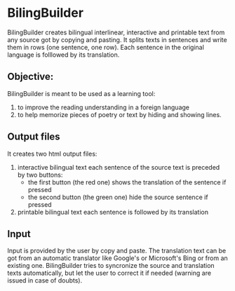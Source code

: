 # BilingBuilder
BilingBuilder creates bilingual interlinear, interactive and printable text  from any source got by copying and pasting.
It splits texts in sentences and write  them in rows (one sentence, one row).
Each sentence in the original language is folllowed by its translation.  

## Objective: 
  BilingBuilder is meant to be used as a learning tool:
  1. to improve the reading understanding in a foreign language 
  2. to help memorize pieces of poetry or text by hiding and showing lines.   

## Output files
It creates two html output files:
1. interactive bilingual text 
    each sentence of the source text is preceded by two buttons:
      * the first button (the red one) shows the translation of the sentence if pressed 
      * the second button (the green one) hide the source sentence if pressed
2. printable bilingual text
   each sentence is followed by its translation 
 
## Input
Input is provided by the user by copy and paste.
The translation text can be got from an automatic translator like Google's or  Microsoft's Bing 
or from an existing one. 
BilingBuilder tries to syncronize the source and translation texts automatically, 
but let the user to correct it if needed  (warning are issued in case of doubts). 
